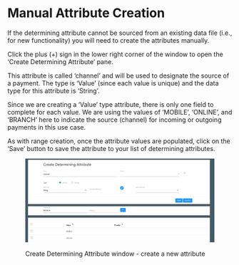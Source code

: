 # Manual Attribute Creation

If the determining attribute cannot be sourced from an existing data file (i.e., for new functionality) you will need to create the attributes manually.&#x20;

Click the plus (+) sign in the lower right corner of the window to open the ‘Create Determining Attribute’ pane.

This attribute is called ‘channel’ and will be used to designate the source of a payment.  The type is ‘Value’ (since each value is unique) and the data type for this attribute is ‘String’.&#x20;

Since we are creating a ‘Value’ type attribute, there is only one field to complete for each value.  We are using the values of ‘MOBILE’, ‘ONLINE’, and ‘BRANCH’ here to indicate the source (channel) for incoming or outgoing payments in this use case.

As with range creation, once the attribute values are populated, click on the ‘Save’ button to save the attribute to your list of determining attributes.

<figure><img src="../../../../../../.gitbook/assets/image (3).png" alt=""><figcaption><p>Create Determining Attribute window - create a new attribute</p></figcaption></figure>
